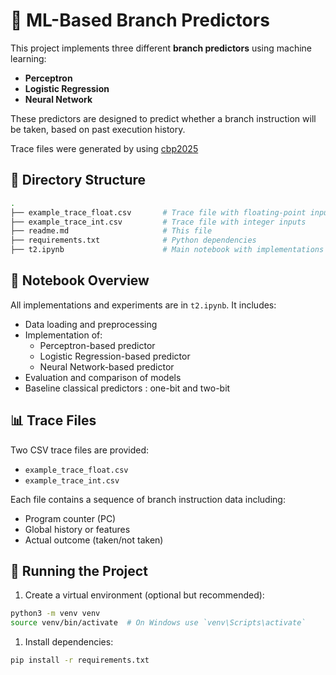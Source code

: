 # 🧠 ML-Based Branch Predictors

This project implements three different **branch predictors** using machine learning:

- **Perceptron**
- **Logistic Regression**
- **Neural Network**

These predictors are designed to predict whether a branch instruction will be taken, based on past execution history.

Trace files were generated by using [cbp2025](https://github.com/anub-dota/cbp2025)

## 📁 Directory Structure

```bash
.
├── example_trace_float.csv       # Trace file with floating-point inputs
├── example_trace_int.csv         # Trace file with integer inputs
├── readme.md                     # This file
├── requirements.txt              # Python dependencies
├── t2.ipynb                      # Main notebook with implementations & experiments     
```

## 📓 Notebook Overview

All implementations and experiments are in `t2.ipynb`. It includes:

- Data loading and preprocessing
- Implementation of:
  - Perceptron-based predictor
  - Logistic Regression-based predictor
  - Neural Network-based predictor
- Evaluation and comparison of models
- Baseline classical predictors : one-bit and two-bit

## 📊 Trace Files

Two CSV trace files are provided:

- `example_trace_float.csv`
- `example_trace_int.csv`

Each file contains a sequence of branch instruction data including:

- Program counter (PC)
- Global history or features
- Actual outcome (taken/not taken)

## 🧪 Running the Project

1. Create a virtual environment (optional but recommended):

```bash
python3 -m venv venv
source venv/bin/activate  # On Windows use `venv\Scripts\activate`
```

1. Install dependencies:

```bash
pip install -r requirements.txt
```
